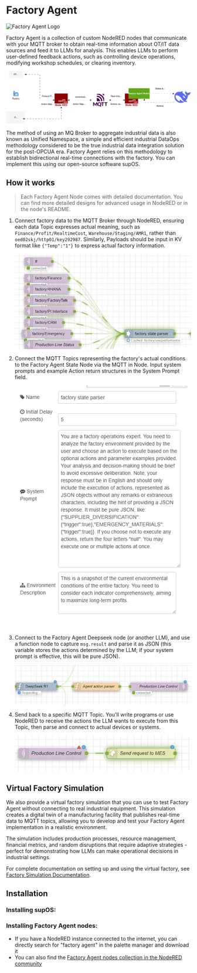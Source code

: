 # Factory Agent 

![Factory Agent Logo](/assets/Factoryagent.png)

Factory Agent is a collection of custom NodeRED nodes that communicate with your MQTT broker to obtain real-time information about OT/IT data sources and feed it to LLMs for analysis. This enables LLMs to perform user-defined feedback actions, such as controlling device operations, modifying workshop schedules, or clearing inventory.

![Architecture Diagram](/assets/arc.svg)

The method of using an MQ Broker to aggregate industrial data is also known as Unified Namespace, a simple and efficient industrial DataOps methodology considered to be the true industrial data integration solution for the post-OPCUA era. Factory Agent relies on this methodology to establish bidirectional real-time connections with the factory. You can implement this using our open-source software supOS.

## How it works

> Each Factory Agent Node comes with detailed documentation. You can find more detailed designs for advanced usage in NodeRED or in the node's README.

1. Connect factory data to the MQTT Broker through NodeRED, ensuring each data Topic expresses actual meaning, such as `Finance/Profit/RealtimeCost`, `Warehouse/Staging/AMR1`, rather than `oed02skj/http01/key292987`. Similarly, Payloads should be input in KV format like `{"Temp":"1"}` to express actual factory information.

   ![Step 1](/assets/1.jpg)

2. Connect the MQTT Topics representing the factory's actual conditions to the Factory Agent State Node via the MQTT in Node. Input system prompts and example Action return structures in the System Prompt field.

   ![Step 2](/assets/2.jpg)

3. Connect to the Factory Agent Deepseek node (or another LLM), and use a function node to capture `msg.result` and parse it as JSON (this variable stores the actions determined by the LLM; if your system prompt is effective, this will be pure JSON).

   ![Step 3](/assets/3.jpg)

4. Send back to a specific MQTT Topic. You'll write programs or use NodeRED to receive the actions the LLM wants to execute from this Topic, then parse and connect to actual devices or systems.

   ![Step 4](/assets/4.jpg)

## Virtual Factory Simulation

We also provide a virtual factory simulation that you can use to test Factory Agent without connecting to real industrial equipment. This simulation creates a digital twin of a manufacturing facility that publishes real-time data to MQTT topics, allowing you to develop and test your Factory Agent implementation in a realistic environment.

The simulation includes production processes, resource management, financial metrics, and random disruptions that require adaptive strategies - perfect for demonstrating how LLMs can make operational decisions in industrial settings.

For complete documentation on setting up and using the virtual factory, see [Factory Simulation Documentation](/factorySim/README.MD).

## Installation

### Installing supOS:
<TBD>

### Installing Factory Agent nodes:
- If you have a NodeRED instance connected to the internet, you can directly search for "factory agent" in the palette manager and download it
- You can also find the [Factory Agent nodes collection in the NodeRED community](https://flows.nodered.org/collection/q64dJIkwmP0z)